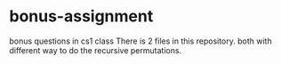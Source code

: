 # bonus-assignment
bonus questions in cs1 class
There is 2 files in this repository. both with different way to do the recursive permutations.
